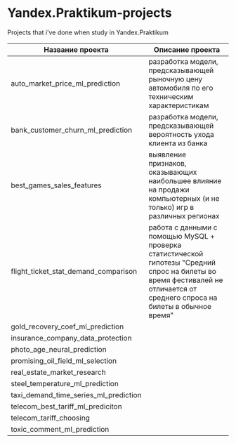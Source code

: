 # Yandex.Praktikum-projects

Projects that i've done when study in Yandex.Praktikum

Название проекта | Описание проекта
---------------- | ------------------
auto_market_price_ml_prediction | разработка модели, предсказывающей рыночную цену автомобиля по его техническим характеристикам
bank_customer_churn_ml_prediction | разработка модели, предсказывающей вероятность ухода клиента из банка
best_games_sales_features | выявление признаков, оказывающих наибольшее влияние на продажи компьютерных (и не только) игр в различных регионах
flight_ticket_stat_demand_comparison | работа с данными с помощью MySQL + проверка статистической гипотезы "Средний спрос на билеты во время фестивалей не отличается от среднего спроса на билеты в обычное время"
gold_recovery_coef_ml_prediction |
insurance_company_data_protection |
photo_age_neural_prediction |
promising_oil_field_ml_selection |
real_estate_market_research |
steel_temperature_ml_prediction |
taxi_demand_time_series_ml_prediction |
telecom_best_tariff_ml_prediciton |
telecom_tariff_choosing |
toxic_comment_ml_prediction |
